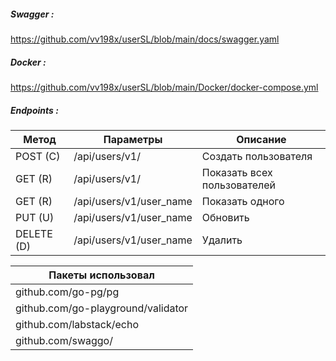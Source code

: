 ##### Swagger :
#####
https://github.com/vv198x/userSL/blob/main/docs/swagger.yaml

##### Docker :
#####
https://github.com/vv198x/userSL/blob/main/Docker/docker-compose.yml

##### Endpoints :
#####
| Метод      | Параметры               | Описание                    |
|------------|-------------------------|-----------------------------| 
| POST (C)   | /api/users/v1/          | Создать пользователя        | 
| GET (R)    | /api/users/v1/          | Показать всех пользователей | 
| GET (R)    | /api/users/v1/user_name | Показать одного             | 
| PUT (U)    | /api/users/v1/user_name | Обновить                    | 
| DELETE (D) | /api/users/v1/user_name | Удалить                     | 



| Пакеты использовал                  |
|-------------------------------------|
| github.com/go-pg/pg                 |
| github.com/go-playground/validator  |
| github.com/labstack/echo  |
| github.com/swaggo/  |

